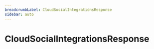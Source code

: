 ```yaml
---
breadcrumbLabel: CloudSocialIntegrationsResponse
sidebar: auto
---
```


# CloudSocialIntegrationsResponse

<ProxySummary/>

<ApiDocs/>
